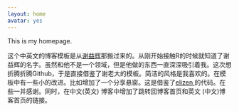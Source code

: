 ```yaml
---
layout: home
avatar: yes
---
```



This is my homepage.

这个中英文的博客模板是从[谢益辉](http://yihui.name/)那搬过来的。从刚开始接触R的时候就知道了谢益辉的名字。虽然和他不是一个领域，但是他做的东西一直深深吸引着我。这次想折腾折腾Github，于是直接借鉴了谢老大的模板。简洁的风格是我喜欢的。在模板中有一些小的改进。比如增加了一个分享悬窗。这是借鉴了[elizen ](http://code.elizen.me/)的代码。在些一并感谢。同时，在中文(英文) 博客中增加了跳转回博客首页和英文 (中文)博客首页的链接。



